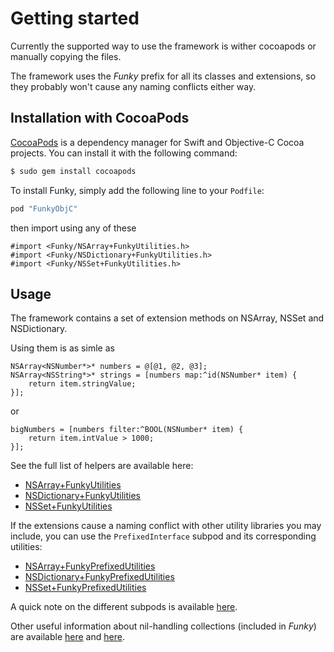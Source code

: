# Getting started

Currently the supported way to use the framework is wither cocoapods or manually copying the files.

The framework uses the _Funky_ prefix for all its classes and extensions, so they probably won't cause any naming conflicts either way.

## Installation with CocoaPods

[CocoaPods](http://cocoapods.org) is a dependency manager for Swift and Objective-C Cocoa projects. You can install it with the following command:

```bash
$ sudo gem install cocoapods
```

To install Funky, simply add the following line to your `Podfile`:

```ruby
pod "FunkyObjC"
```

then import using any of these 

```obj-c
#import <Funky/NSArray+FunkyUtilities.h>
#import <Funky/NSDictionary+FunkyUtilities.h>
#import <Funky/NSSet+FunkyUtilities.h>
```

## Usage

The framework contains a set of extension methods on NSArray, NSSet and NSDictionary.

Using them is as simle as

```obj-c
NSArray<NSNumber*>* numbers = @[@1, @2, @3];
NSArray<NSString*>* strings = [numbers map:^id(NSNumber* item) {
    return item.stringValue;
}];
```

or

```obj-c
bigNumbers = [numbers filter:^BOOL(NSNumber* item) {
    return item.intValue > 1000;
}];
```
See the full list of helpers are available here: 

- [NSArray+FunkyUtilities](https://tevelee.github.io/Funky/Categories/NSArray(FunkyUtilities).html)
- [NSDictionary+FunkyUtilities](https://tevelee.github.io/Funky/Categories/NSDictionary(FunkyUtilities).html)
- [NSSet+FunkyUtilities](https://tevelee.github.io/Funky/Categories/NSSet(FunkyUtilities).html)

If the extensions cause a naming conflict with other utility libraries you may include, you can use the `PrefixedInterface` subpod and its corresponding utilities:

- [NSArray+FunkyPrefixedUtilities](https://tevelee.github.io/Funky/Categories/NSArray(FunkyPrefixedUtilities).html)
- [NSDictionary+FunkyPrefixedUtilities](https://tevelee.github.io/Funky/Categories/NSDictionary(FunkyPrefixedUtilities).html)
- [NSSet+FunkyPrefixedUtilities](https://tevelee.github.io/Funky/Categories/NSSet(FunkyPrefixedUtilities).html)

A quick note on the different subpods is available [here](https://tevelee.github.io/Funky/subpods.html).

Other useful information about nil-handling collections (included in *Funky*) are available [here](https://tevelee.github.io/Funky/nil-storing-collections.html) and [here](https://tevelee.github.io/Funky/nil-tolerant-collections.html).
